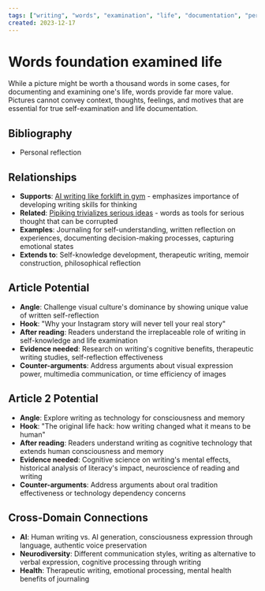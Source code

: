 ```yaml
---
tags: ["writing", "words", "examination", "life", "documentation", "personal"]
created: 2023-12-17
---
```


# Words foundation examined life

While a picture might be worth a thousand words in some cases, for documenting and examining one's life, words provide far more value. Pictures cannot convey context, thoughts, feelings, and motives that are essential for true self-examination and life documentation.

## Bibliography

- Personal reflection

## Relationships
- **Supports**: [AI writing like forklift in gym](ai-writing-forklift-gym.md) - emphasizes importance of developing writing skills for thinking
- **Related**: [Pipiking trivializes serious ideas](politics-pipiking-meaning-sabotage.md) - words as tools for serious thought that can be corrupted
- **Examples**: Journaling for self-understanding, written reflection on experiences, documenting decision-making processes, capturing emotional states
- **Extends to**: Self-knowledge development, therapeutic writing, memoir construction, philosophical reflection

## Article Potential
- **Angle**: Challenge visual culture's dominance by showing unique value of written self-reflection
- **Hook**: "Why your Instagram story will never tell your real story"
- **After reading**: Readers understand the irreplaceable role of writing in self-knowledge and life examination
- **Evidence needed**: Research on writing's cognitive benefits, therapeutic writing studies, self-reflection effectiveness
- **Counter-arguments**: Address arguments about visual expression power, multimedia communication, or time efficiency of images

## Article 2 Potential
- **Angle**: Explore writing as technology for consciousness and memory
- **Hook**: "The original life hack: how writing changed what it means to be human"
- **After reading**: Readers understand writing as cognitive technology that extends human consciousness and memory
- **Evidence needed**: Cognitive science on writing's mental effects, historical analysis of literacy's impact, neuroscience of reading and writing
- **Counter-arguments**: Address arguments about oral tradition effectiveness or technology dependency concerns

## Cross-Domain Connections
- **AI**: Human writing vs. AI generation, consciousness expression through language, authentic voice preservation
- **Neurodiversity**: Different communication styles, writing as alternative to verbal expression, cognitive processing through writing
- **Health**: Therapeutic writing, emotional processing, mental health benefits of journaling